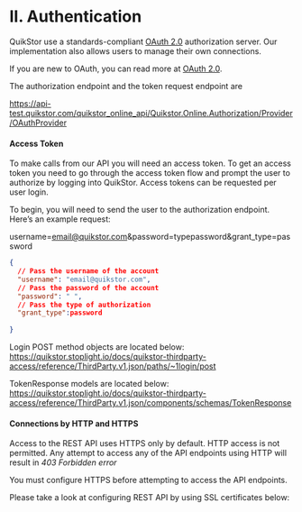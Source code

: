 # II. Authentication

QuikStor use a standards-compliant [OAuth 2.0](https://oauth.net/2/) authorization server. Our implementation also allows users to manage their own connections.

If you are new to OAuth, you can read more at [OAuth 2.0](http://oauth.net). 

The authorization endpoint and the token request endpoint are 

https://api-test.quikstor.com/quikstor_online_api/Quikstor.Online.Authorization/Provider/OAuthProvider

#### Access Token
To make calls from our API you will need an access token. To get an access token you need to go through the access token flow and prompt the user to authorize by logging into QuikStor. Access tokens can be requested per user login. 

To begin, you will need to send the user to the authorization endpoint. Here’s an example request:

username=email@quikstor.com&password=typepassword&grant_type=password

```json
{
  // Pass the username of the account
  "username": "email@quikstor.com",
  // Pass the password of the account
  "password": " ",
  // Pass the type of authorization
  "grant_type":password
  
}
```

Login POST method objects are located below: 
https://quikstor.stoplight.io/docs/quikstor-thirdparty-access/reference/ThirdParty.v1.json/paths/~1login/post


TokenResponse models are located below: 
https://quikstor.stoplight.io/docs/quikstor-thirdparty-access/reference/ThirdParty.v1.json/components/schemas/TokenResponse

#### Connections by HTTP and HTTPS

Access to the REST API uses HTTPS only by default. HTTP access is not permitted. Any attempt to access any of the API endpoints using HTTP will result in *403 Forbidden error*

You must configure HTTPS before attempting to access the API endpoints. 

Please take a look at configuring REST API by using SSL certificates below: 




